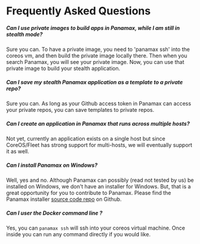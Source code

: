 # Frequently Asked Questions

##### Can I use private images to build apps in Panamax, while I am still in stealth mode?

Sure you can. To have a private image, you need to 'panamax ssh' into the coreos vm, and then build the private image locally there. Then when you search Panamax, you will see your private image. Now, you can use that private image to build your stealth application.

##### Can I save my stealth Panamax application as a template to a private repo?

Sure you can. As long as your Github access token in Panamax can access your private repos, you can save templates to private repos.

##### Can I create an application in Panamax that runs across multiple hosts? 

Not yet, currently an application exists on a single host but since CoreOS/Fleet has strong support for multi-hosts, we will eventually support it as well. 

##### Can I install Panamax on Windows?

Well, yes and no. Although Panamax can possibly (read not tested by us) be installed on Windows, we don't have an installer for Windows. But, that is a great opportunity for you to contribute to Panamax. Please find the Panamax installer [source code repo](https://github.com/CenturyLinkLabs/panamax-coreos) on Github.

##### Can I user the Docker command line ? 
Yes, you can `panamax ssh` will ssh into your coreos virtual machine.  Once inside you can run any command directly if you would like. 